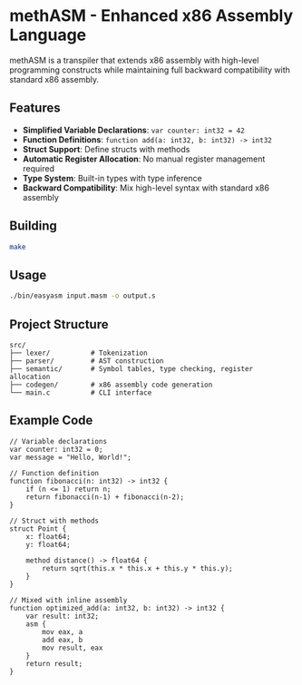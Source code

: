 # methASM - Enhanced x86 Assembly Language

methASM is a transpiler that extends x86 assembly with high-level programming constructs while maintaining full backward compatibility with standard x86 assembly.

## Features

- **Simplified Variable Declarations**: `var counter: int32 = 42`
- **Function Definitions**: `function add(a: int32, b: int32) -> int32`
- **Struct Support**: Define structs with methods
- **Automatic Register Allocation**: No manual register management required
- **Type System**: Built-in types with type inference
- **Backward Compatibility**: Mix high-level syntax with standard x86 assembly

## Building

```bash
make
```

## Usage

```bash
./bin/easyasm input.masm -o output.s
```

## Project Structure

```
src/
├── lexer/          # Tokenization
├── parser/         # AST construction
├── semantic/       # Symbol tables, type checking, register allocation
├── codegen/        # x86 assembly code generation
└── main.c          # CLI interface
```

## Example Code

```masm
// Variable declarations
var counter: int32 = 0;
var message = "Hello, World!";

// Function definition
function fibonacci(n: int32) -> int32 {
    if (n <= 1) return n;
    return fibonacci(n-1) + fibonacci(n-2);
}

// Struct with methods
struct Point {
    x: float64;
    y: float64;
    
    method distance() -> float64 {
        return sqrt(this.x * this.x + this.y * this.y);
    }
}

// Mixed with inline assembly
function optimized_add(a: int32, b: int32) -> int32 {
    var result: int32;
    asm {
        mov eax, a
        add eax, b
        mov result, eax
    }
    return result;
}
```